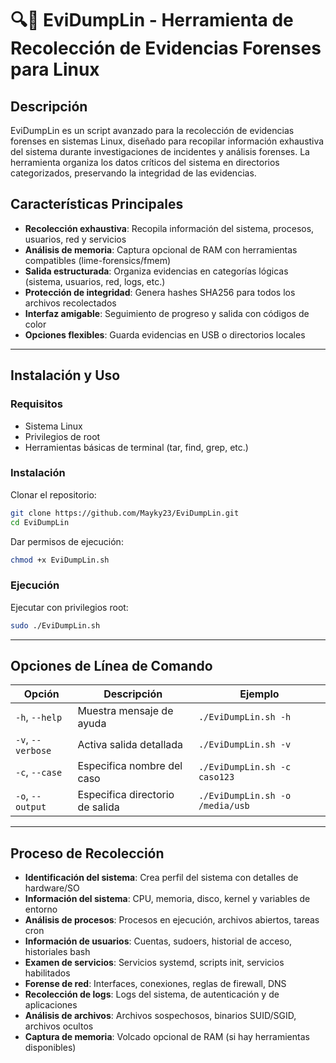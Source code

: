 # 🔍💾 EviDumpLin - Herramienta de Recolección de Evidencias Forenses para Linux

## Descripción

EviDumpLin es un script avanzado para la recolección de evidencias forenses en sistemas Linux, diseñado para recopilar información exhaustiva del sistema durante investigaciones de incidentes y análisis forenses. La herramienta organiza los datos críticos del sistema en directorios categorizados, preservando la integridad de las evidencias.

## Características Principales

- **Recolección exhaustiva**: Recopila información del sistema, procesos, usuarios, red y servicios
- **Análisis de memoria**: Captura opcional de RAM con herramientas compatibles (lime-forensics/fmem)
- **Salida estructurada**: Organiza evidencias en categorías lógicas (sistema, usuarios, red, logs, etc.)
- **Protección de integridad**: Genera hashes SHA256 para todos los archivos recolectados
- **Interfaz amigable**: Seguimiento de progreso y salida con códigos de color
- **Opciones flexibles**: Guarda evidencias en USB o directorios locales

---

## Instalación y Uso

### Requisitos
- Sistema Linux
- Privilegios de root
- Herramientas básicas de terminal (tar, find, grep, etc.)

### Instalación

Clonar el repositorio:
```bash
git clone https://github.com/Mayky23/EviDumpLin.git
cd EviDumpLin
```

Dar permisos de ejecución:
```bash
chmod +x EviDumpLin.sh
```

### Ejecución
Ejecutar con privilegios root:
```bash
sudo ./EviDumpLin.sh
```

---

## Opciones de Línea de Comando

| Opción         | Descripción             | Ejemplo                          |
|----------------|-------------------------|----------------------------------|
| `-h`, `--help` | Muestra mensaje de ayuda | `./EviDumpLin.sh -h`             |
| `-v`, `--verbose` | Activa salida detallada | `./EviDumpLin.sh -v`             |
| `-c`, `--case` | Especifica nombre del caso | `./EviDumpLin.sh -c caso123`     |
| `-o`, `--output` | Especifica directorio de salida | `./EviDumpLin.sh -o /media/usb` |

---

## Proceso de Recolección

- **Identificación del sistema**: Crea perfil del sistema con detalles de hardware/SO  
- **Información del sistema**: CPU, memoria, disco, kernel y variables de entorno  
- **Análisis de procesos**: Procesos en ejecución, archivos abiertos, tareas cron  
- **Información de usuarios**: Cuentas, sudoers, historial de acceso, historiales bash  
- **Examen de servicios**: Servicios systemd, scripts init, servicios habilitados  
- **Forense de red**: Interfaces, conexiones, reglas de firewall, DNS  
- **Recolección de logs**: Logs del sistema, de autenticación y de aplicaciones  
- **Análisis de archivos**: Archivos sospechosos, binarios SUID/SGID, archivos ocultos  
- **Captura de memoria**: Volcado opcional de RAM (si hay herramientas disponibles)  